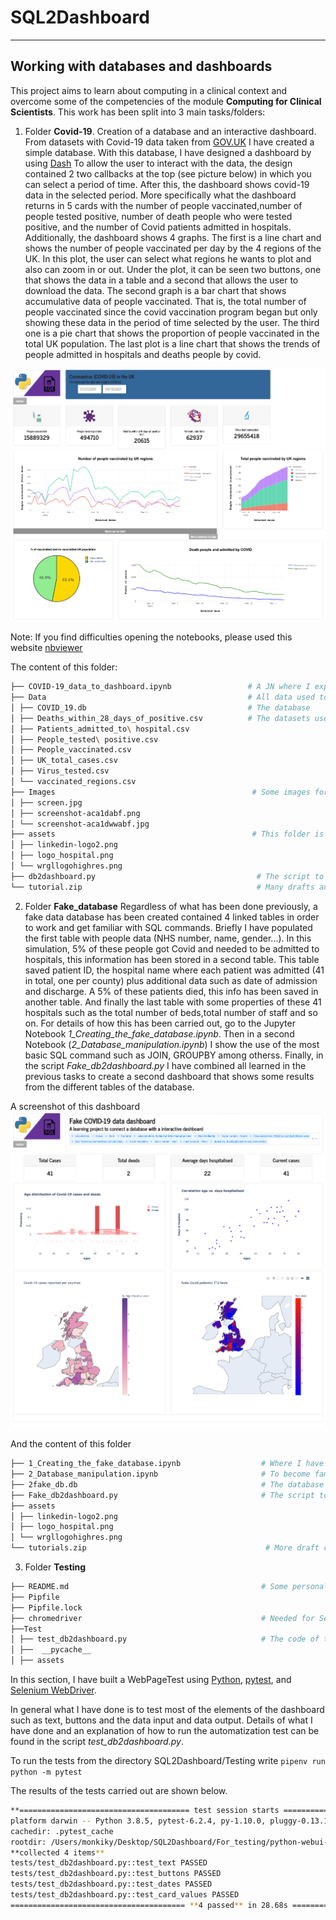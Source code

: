 
# SQL2Dashboard
****

## Working with databases and dashboards
This project aims to learn about computing in a clinical context and overcome some of the competencies of the module **Computing for Clinical Scientists**.
This work has been split into 3 main tasks/folders:

1. Folder **Covid-19**. Creation of a database and an interactive dashboard.
From datasets with Covid-19 data taken from [GOV.UK](https://coronavirus.data.gov.uk/)
I have created a simple database. With this database, I have designed a dashboard by using [Dash](https://dash.plotly.com/)
To allow the user to interact with the data, the design contained 2 two callbacks at the top (see picture below)
in which you can select a period of time. After this, the dashboard shows covid-19 data in the selected period.
More specifically what the dashboard returns in 5 cards with the number of people vaccinated,number of  people  tested positive,
number of  death people who were tested positive, and the number of Covid patients  admitted in hospitals.
Additionally, the dashboard shows 4 graphs. The first is a line chart and shows the number of people vaccinated per day by the 4 regions of the UK.
In this plot, the user can select what regions  he wants to plot  and also can zoom in or out.
Under the plot, it can be seen two buttons, one that shows the data in a table and a second that allows the user to download the data.
The second graph is a bar chart that shows accumulative data of people vaccinated. That is, the total number of people vaccinated since the covid vaccination program began
but only showing these data in the period of time selected by the user. The third one is a pie chart that shows the proportion of people vaccinated in the total UK population.
The last plot is a line chart that shows the trends of  people admitted in hospitals and deaths people by covid. 

![Alt text](https://github.com/Manuel-DominguezCBG/SQL2Dashboard/blob/main/Covid-19/Images/1.png "")


Note: If you find difficulties opening the notebooks, please used this website [nbviewer](https://nbviewer.jupyter.org/)

The content of this folder:
```sh
├── COVID-19_data_to_dashboard.ipynb                 # A JN where I explain how to create a database from CSV files
├── Data                                             # All data used to create this  COVID_19.db database
│ ├── COVID_19.db                                    # The database
│ ├── Deaths_within_28_days_of_positive.csv          # The datasets used to populate the database:
│ ├── Patients_admitted_to\ hospital.csv
│ ├── People_tested\ positive.csv
│ ├── People_vaccinated.csv
│ ├── UK_total_cases.csv
│ ├── Virus_tested.csv
│ └── vaccinated_regions.csv
├── Images                                            # Some images for the notebooks
│ ├── screen.jpg
│ ├── screenshot-aca1dabf.png
│ └── screenshot-aca1dwwabf.jpg
├── assets                                            # This folder is needed to design the dashboard
│ ├── linkedin-logo2.png
│ ├── logo_hospital.png
│ └── wrgllogohighres.png
├── db2dashboard.py                                    # The script to created the dashboard
└── tutorial.zip                                       # Many drafts and tutorial used to learn
```

2.  Folder **Fake_database** Regardless of what has been done previously, a fake data database has been created contained 4 linked tables in order to work and get familiar with SQL commands.
Briefly I have populated the first table with people data (NHS number, name, gender...).
In this simulation, 5% of these people got Covid and needed to be admitted to hospitals,
this information has been stored in a second table. This table saved  patient ID, the hospital name  where each patient was admitted (41 in total, one per county)
plus additional data such as date of admission and discharge.
A 5% of these patients died, this info has been saved in another table.
And finally the last table with some properties of these 41 hospitals such as the total number of beds,total number of  staff and so on. 
For details of how this has been carried out, go to the Jupyter Notebook *1_Creating_the_fake_database.ipynb*. 
Then in a second Notebook (*2_Database_manipulation.ipynb*) I show the use of the most basic SQL command such as JOIN, GROUPBY among otherss. 
Finally, in the script *Fake_db2dashboard.py* I have combined all learned in the previous tasks to create a second dashboard that shows  some results from the different tables of the database. 

A screenshot of this dashboard
![Alt text](https://github.com/Manuel-DominguezCBG/SQL2Dashboard/blob/main/Covid-19/Images/2.png "")

And the content of this folder
```sh
├── 1_Creating_the_fake_database.ipynb                  # Where I have created the fake data and create the database
├── 2_Database_manipulation.ipynb                       # To become familiar with SQL commands (a personal tutorial)
├── 2fake_db.db                                         # The database 
├── Fake_db2dashboard.py                                # The script to created the dashboard
├── assets
│ ├── linkedin-logo2.png
│ ├── logo_hospital.png
│ └── wrgllogohighres.png
└── tutorials.zip                                        # More draft code and tutorial to practice
```


3. Folder **Testing**
```sh
├── README.md                                           # Some personal reflections that are arised during and after the work of this project 
├── Pipfile
├── Pipfile.lock
├── chromedriver                                        # Needed for Selenium to automatized the tests
├──Test
│ ├── test_db2dashboard.py                              # The code of the tests
│ ├──  __pycache__
│ ├── assets
```

In this section, I have built a WebPageTest using [Python](https://blog.testproject.io/2019/05/16/python-testing-framework-pros-cons/), [pytest](https://blog.testproject.io/2019/07/16/python-test-automation-project-using-pytest/), and [Selenium WebDriver](https://blog.testproject.io/2017/11/28/inside-selenium-webdriver/).

In general what I have done is to test most of the elements of the dashboard such as text, buttons and the data input and data output. Details of what I have done and an explanation of how to run the automatization test can be found in the script  *test_db2dashboard.py*. 

To run the tests from the directory SQL2Dashboard/Testing write ```pipenv run python -m pytest```

The results of the tests carried out are shown below.

```sh
**====================================== test session starts =======================================**
platform darwin -- Python 3.8.5, pytest-6.2.4, py-1.10.0, pluggy-0.13.1 -- /Users/monkiky/.local/share/virtualenvs/python-webui-testing-JXNJ2lAn/bin/python
cachedir: .pytest_cache
rootdir: /Users/monkiky/Desktop/SQL2Dashboard/For_testing/python-webui-testing
**collected 4 items**
tests/test_db2dashboard.py::test_text PASSED
tests/test_db2dashboard.py::test_buttons PASSED
tests/test_db2dashboard.py::test_dates PASSED
tests/test_db2dashboard.py::test_card_values PASSED
======================================= **4 passed** in 28.68s =======================================
```
